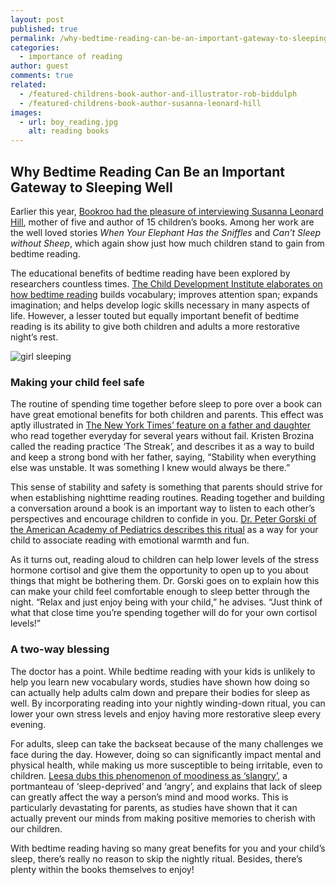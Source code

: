 ```yaml
---
layout: post
published: true
permalink: /why-bedtime-reading-can-be-an-important-gateway-to-sleeping-well
categories:
  - importance of reading
author: guest
comments: true
related:
  - /featured-childrens-book-author-and-illustrator-rob-biddulph
  - /featured-childrens-book-author-susanna-leonard-hill
images:
  - url: boy_reading.jpg
    alt: reading books
---
```

## Why Bedtime Reading Can Be an Important Gateway to Sleeping Well

Earlier this year, [Bookroo had the pleasure of interviewing Susanna Leonard Hill](http://blog.bookroo.com/featured-childrens-book-author-susanna-leonard-hill), mother of five and author of 15 children’s books. Among her work are the well loved stories _When Your Elephant Has the Sniffles_ and _Can’t Sleep without Sheep_, which again show just how much children stand to gain from bedtime reading.

The educational benefits of bedtime reading have been explored by researchers countless times. [The Child Development Institute elaborates on how bedtime reading](https://childdevelopmentinfo.com/child-activities/5-reasons-you-should-read-to-your-child-every-night/#.WnRM1KiWa03) builds vocabulary; improves attention span; expands imagination; and helps develop logic skills necessary in many aspects of life. However, a lesser touted but equally important benefit of bedtime reading is its ability to give both children and adults a more restorative night’s rest.

![girl sleeping]({{site.baseurl}}/assets/img/posts/girl_sleeping.jpeg)


### Making your child feel safe

The routine of spending time together before sleep to pore over a book can have great emotional benefits for both children and parents. This effect was aptly illustrated in [The New York Times’ feature on a father and daughter](http://www.nytimes.com/2010/03/21/fashion/21GenB.html) who read together everyday for several years without fail. Kristen Brozina called the reading practice ‘The Streak’, and describes it as a way to build and keep a strong bond with her father, saying, “Stability when everything else was unstable. It was something I knew would always be there.”

This sense of stability and safety is something that parents should strive for when establishing nighttime reading routines. Reading together and building a conversation around a book is an important way to listen to each other’s perspectives and encourage children to confide in you. [Dr. Peter Gorski of the American Academy of Pediatrics describes this ritual](https://www.parents.com/fun/entertainment/books/the-brainy-benefits-of-bedtime-stories/) as a way for your child to associate reading with emotional warmth and fun.

As it turns out, reading aloud to children can help lower levels of the stress hormone cortisol and give them the opportunity to open up to you about things that might be bothering them. Dr. Gorski goes on to explain how this can make your child feel comfortable enough to sleep better through the night. “Relax and just enjoy being with your child,” he advises. “Just think of what that close time you’re spending together will do for your own cortisol levels!”

### A two-way blessing

The doctor has a point. While bedtime reading with your kids is unlikely to help you learn new vocabulary words, studies have shown how doing so can actually help adults calm down and prepare their bodies for sleep as well. By incorporating reading into your nightly winding-down ritual, you can lower your own stress levels and enjoy having more restorative sleep every evening.

For adults, sleep can take the backseat because of the many challenges we face during the day. However, doing so can significantly impact mental and physical health, while making us more susceptible to being irritable, even to children. [Leesa dubs this phenomenon of moodiness as ‘slangry’](http://blog.leesa.com/slanger-management/), a portmanteau of ‘sleep-deprived’ and ‘angry’, and explains that lack of sleep can greatly affect the way a person’s mind and mood works. This is particularly devastating for parents, as studies have shown that it can actually prevent our minds from making positive memories to cherish with our children. 

With bedtime reading having so many great benefits for you and your child’s sleep, there’s really no reason to skip the nightly ritual. Besides, there’s plenty within the books themselves to enjoy!
